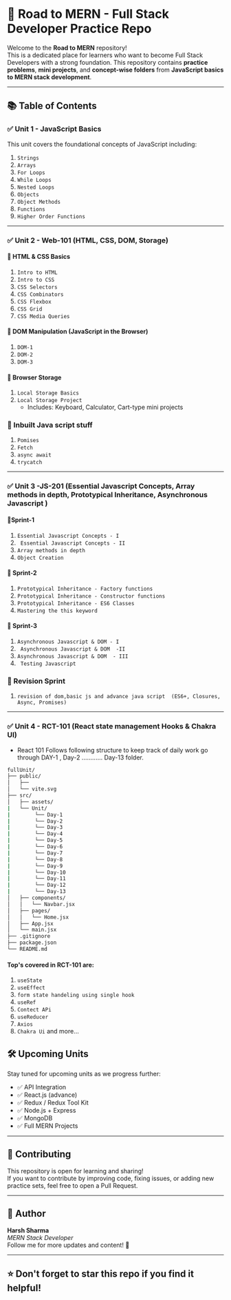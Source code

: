 # 🚀 Road to MERN - Full Stack Developer Practice Repo

Welcome to the **Road to MERN** repository!  
This is a dedicated place for learners who want to become Full Stack Developers with a strong foundation. This repository contains **practice problems**, **mini projects**, and **concept-wise folders** from **JavaScript basics to MERN stack development**.

---

## 📚 Table of Contents

### ✅ Unit 1 - JavaScript Basics

This unit covers the foundational concepts of JavaScript including:

1. `Strings`  
2. `Arrays`  
3. `For Loops`  
4. `While Loops`  
5. `Nested Loops`  
6. `Objects`  
7. `Object Methods`  
8. `Functions`  
9. `Higher Order Functions`

---

### ✅ Unit 2 - Web-101 (HTML, CSS, DOM, Storage)

#### 🔹 HTML & CSS Basics

1. `Intro to HTML`  
2. `Intro to CSS`  
3. `CSS Selectors`  
4. `CSS Combinators`  
5. `CSS Flexbox`  
6. `CSS Grid`  
7. `CSS Media Queries`

#### 🔹 DOM Manipulation (JavaScript in the Browser)

1. `DOM-1`  
2. `DOM-2`  
3. `DOM-3`

#### 🔹 Browser Storage

1. `Local Storage Basics`  
2. `Local Storage Project`  
   - Includes: Keyboard, Calculator, Cart-type mini projects

### 🔹 Inbuilt Java script stuff

1. `Pomises`
2. `Fetch`
3. `async await`
4. `trycatch`


---



### ✅ Unit 3 -JS-201 (Essential Javascript Concepts, Array methods in depth, Prototypical Inheritance, Asynchronous Javascript )


#### 🔹Sprint-1

1. `Essential Javascript Concepts - I`  
2. ` Essential Javascript Concepts - II`  
3. `Array methods in depth`  
4. `Object Creation`  

#### 🔹 Sprint-2

1. `Prototypical Inheritance - Factory functions`  
2. `Prototypical Inheritance - Constructor functions`  
3. `Prototypical Inheritance - ES6 Classes`
4. `Mastering the this keyword`

#### 🔹 Sprint-3

1. `Asynchronous Javascript & DOM - I`  
2. ` Asynchronous Javascript & DOM  -II`
3.  `Asynchronous Javascript & DOM  - III`
4.  ` Testing Javascript`

### 🔹 Revision Sprint

 1.  `revision of dom,basic js and advance java script  (ES6+, Closures, Async, Promises)`


---


### ✅ Unit 4 - RCT-101 (React state management Hooks & Chakra UI)

- React 101 Follows following structure to keep track of daily work go through DAY-1 , Day-2 ............ Day-13 folder.

```bash
fullUnit/
├── public/
│   ├── 
│   └── vite.svg
├── src/
│   ├── assets/
|   └── Unit/
|        └── Day-1
|        └── Day-2
|        └── Day-3
|        └── Day-4
|        └── Day-5
|        └── Day-6
|        └── Day-7
|        └── Day-8
|        └── Day-9
|        └── Day-10
|        └── Day-11
|        └── Day-12
|        └── Day-13
│   ├── components/
│   │   └── Navbar.jsx
│   ├── pages/
│   │   └── Home.jsx
│   ├── App.jsx
│   └── main.jsx
├── .gitignore
├── package.json
└── README.md
```

#### Top's covered in RCT-101 are:
1. `useState`
2. `useEffect`
3. `form state handeling using single hook`
4. `useRef`
5. `Contect APi`
6. `useReducer`
7. `Axios`
8. `Chakra Ui`
and more...





## 🛠️ Upcoming Units

Stay tuned for upcoming units as we progress further:

- ✅ API Integration
- ✅ React.js (advance)
- ✅ Redux  /  Redux Tool Kit
- ✅ Node.js + Express
- ✅ MongoDB
- ✅ Full MERN Projects

---

## 🤝 Contributing

This repository is open for learning and sharing!  
If you want to contribute by improving code, fixing issues, or adding new practice sets, feel free to open a Pull Request.

---

## 🙌 Author

**Harsh Sharma**  
_MERN Stack Developer_  
Follow me for more updates and content! 🌱

---

## ⭐ Don't forget to star this repo if you find it helpful!
